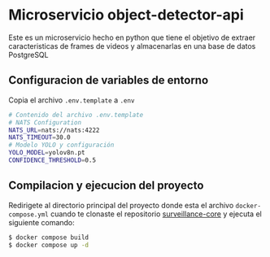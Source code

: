 # Microservicio object-detector-api
Este es un microservicio hecho en python que tiene el objetivo de extraer caracteristicas de frames de videos y almacenarlas en una base de datos PostgreSQL

## Configuracion de variables de entorno
Copia el archivo `.env.template` a `.env` 

```bash
# Contenido del archivo .env.template
# NATS Configuration
NATS_URL=nats://nats:4222
NATS_TIMEOUT=30.0
# Modelo YOLO y configuración
YOLO_MODEL=yolov8n.pt
CONFIDENCE_THRESHOLD=0.5

```

## Compilacion y ejecucion del proyecto
Redirigete al directorio principal del proyecto donde esta el archivo `docker-compose.yml` cuando te clonaste el repositorio [surveillance-core](https://github.com/Surveillance-IA-distributed/surveillance-core) y ejecuta el siguiente comando:
```bash
$ docker compose build
$ docker compose up -d
```